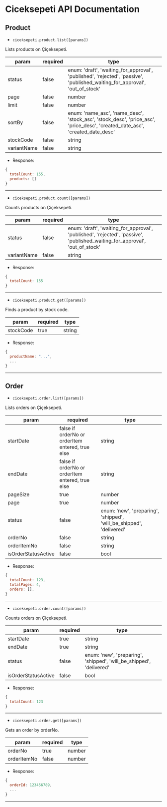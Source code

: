 # Ciceksepeti API Documentation

## Product

  - `ciceksepeti.product.list([params])`

Lists products on Çiçeksepeti.
  
| param | required | type |
| --- | --- | --- |
| status | false | enum: 'draft', 'waiting_for_approval', 'published', 'rejected', 'passive', 'published_waiting_for_approval', 'out_of_stock'  |
| page | false | number |
| limit | false | number |
| sortBy | false | enum: 'name_asc', 'name_desc', 'stock_asc', 'stock_desc', 'price_asc', 'price_desc', 'created_date_asc', 'created_date_desc' |
| stockCode | false | string |
| variantName | false | string |

- Response:
```js
{
  totalCount: 155,
  products: []
}
```

***

- `ciceksepeti.product.count([params])`

Counts products on Çiçeksepeti.

| param | required | type |
| --- | --- | --- |
| status | false | enum: 'draft', 'waiting_for_approval', 'published', 'rejected', 'passive', 'published_waiting_for_approval', 'out_of_stock'  |
| variantName | false | string |

- Response:
```js
{
  totalCount: 155
}
```

***

- `ciceksepeti.product.get([params])`

Finds a product by stock code.

| param | required | type |
| --- | --- | --- |
| stockCode | true | string |

- Response:
```js
{
  productName: "...",
  ...
}
```

***

## Order

  - `ciceksepeti.order.list([params])`

Lists orders on Çiçeksepeti.
  
| param | required | type |
| --- | --- | --- |
| startDate | false if orderNo or orderItem entered, true else | string |
| endDate | false if orderNo or orderItem entered, true else | string |
| pageSize | true | number |
| page | true | number |
| status | false |  enum: 'new', 'preparing', 'shipped', 'will_be_shipped', 'delivered'  |
| orderNo | false | string |
| orderItemNo | false | string |
| isOrderStatusActive | false | bool |

- Response:
```js
{
  totalCount: 123,
  totalPages: 4,
  orders: [],
}
```

***

  - `ciceksepeti.order.count([params])`

Counts orders on Çiçeksepeti.
  
| param | required | type |
| --- | --- | --- |
| startDate | true | string |
| endDate | true | string |
| status | false | enum: 'new', 'preparing', 'shipped', 'will_be_shipped', 'delivered' |
| isOrderStatusActive | false | bool |

- Response:
```js
{
  totalCount: 123
}
```

***

  - `ciceksepeti.order.get([params])`

Gets an order by orderNo.
  
| param | required | type |
| --- | --- | --- |
| orderNo | true | number |
| orderItemNo | false | number |

- Response:
```js
{
  orderId: 123456789,
  ...
}
```

***